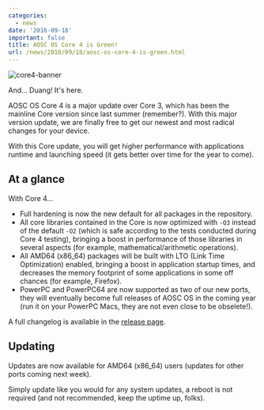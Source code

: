```yaml
---
categories:
  - news
date: '2016-09-18'
important: false
title: AOSC OS Core 4 is Green!
url: /news/2016/09/18/aosc-os-core-4-is-green.html
---
```



![core4-banner](/assets/i/core4.jpg)

And... Duang! It's here.

AOSC OS Core 4 is a major update over Core 3, which has been the mainline Core
version since last summer (remember?). With this major version update, we are
finally free to get our newest and most radical changes for your device.

With this Core update, you will get higher performance with applications runtime
and launching speed (it gets better over time for the year to come).

At a glance
-----------

With Core 4...

- Full hardening is now the new default for all packages in the repository.
- All core libraries contained in the Core is now optimized with `-O3` instead of the default `-O2` (which is safe according to the tests conducted during Core 4 testing), bringing a boost in performance of those libraries in several aspects (for example, mathematical/arithmetic operations).
- All AMD64 (x86_64) packages will be built with LTO (Link Time Optimization) enabled, bringing a boost in application startup times, and decreases the memory footprint of some applications in some off chances (for example, Firefox).
- PowerPC and PowerPC64 are now supported as two of our new ports, they will eventually become full releases of AOSC OS in the coming year (run it on your PowerPC Macs, they are not even close to be obselete!).

A full changelog is available in the [release page](https://github.com/AOSC-Dev/aosc-os-core/releases/tag/v4.0.0).

Updating
--------

Updates are now available for AMD64 (x86_64) users (updates for other ports coming next week).

Simply update like you would for any system updates, a reboot is not required (and not recommended, keep the uptime up, folks).